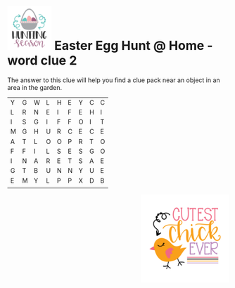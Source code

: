 # <img src=Hunting_Season.svg width=100/> Easter Egg Hunt @ Home - word clue 2

The answer to this clue will help you find a clue pack near an object in an area in the garden.

||||||||||
| - | - | - | - | - | - | - | - | - |
|Y|G|W|L|H|E|Y|C|C|
|L|R|N|E|I|F|E|H|I|
|I|S|G|I|F|F|O|I|T|
|M|G|H|U|R|C|E|C|E|
|A|T|L|O|O|P|R|T|O|
|F|F|I|L|S|E|S|G|O|
|I|N|A|R|E|T|S|A|E|
|G|T|B|U|N|N|Y|U|E|
|E|M|Y|L|P|P|X|D|B|
| |  | | | | | | | |

<p align="right">
    <img src=Cutest_Chick_Ever.svg width=200 />
</p>